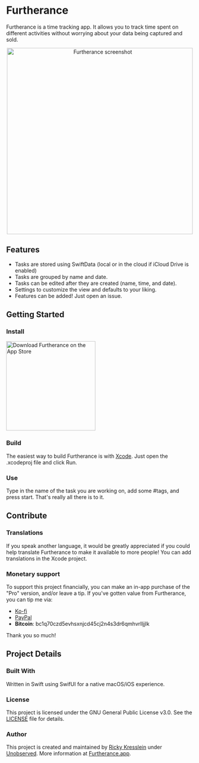 # Furtherance
Furtherance is a time tracking app.
It allows you to track time spent on different activities without worrying about your data being captured and sold.

<p align="center">
    <img width="500px" src="https://unobserved.io/assets/screenshots/furtherance-mac.png" alt="Furtherance screenshot"/>
</p>

## Features
* Tasks are stored using SwiftData (local or in the cloud if iCloud Drive is enabled)
* Tasks are grouped by name and date.
* Tasks can be edited after they are created (name, time, and date).
* Settings to customize the view and defaults to your liking.
* Features can be added! Just open an issue.

## Getting Started

### Install

<a href="https://apps.apple.com/app/furtherance/id1659277200"><img width='240' alt="Download Furtherance on the App Store" src="https://furtherance.app/images/app-store-black.svg"/></a>

### Build
The easiest way to build Furtherance is with [Xcode](https://apps.apple.com/us/app/xcode/id497799835?mt=12). Just open the .xcodeproj file and click Run.

### Use
Type in the name of the task you are working on, add some #tags, and press start. That's really all there is to it.

## Contribute

### Translations
If you speak another language, it would be greatly appreciated if you could help translate Furtherance to make it available to more people! You can add translations in the Xcode project.

### Monetary support
To support this project financially, you can make an in-app purchase of the "Pro" version, and/or leave a tip.
If you've gotten value from Furtherance, you can tip me via:
* [Ko-fi](https://ko-fi.com/unobserved)
* [PayPal](https://www.paypal.com/donate/?hosted_button_id=TLYY8YZ424VRL)
* **Bitcoin**: bc1q70czd5evhsxnjcd45cj2n4s3dr6qmhvrlljjlk

Thank you so much!

## Project Details

### Built With
Written in Swift using SwifUI for a native macOS/iOS experience.

### License
This project is licensed under the GNU General Public License v3.0. See the [LICENSE](LICENSE) file for details.

### Author
This project is created and maintained by [Ricky Kresslein](https://kressle.in) under [Unobserved](https://unobserved.io). More information at [Furtherance.app](https://furtherance.app).

